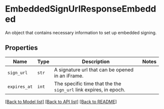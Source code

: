 # EmbeddedSignUrlResponseEmbedded

An object that contains necessary information to set up embedded signing.

## Properties
Name | Type | Description | Notes
------------ | ------------- | ------------- | -------------
| `sign_url` | ```str``` |  A signature url that can be opened in an iFrame.  |  |
| `expires_at` | ```int``` |  The specific time that the the `sign_url` link expires, in epoch.  |  |

[[Back to Model list]](../README.md#documentation-for-models) [[Back to API list]](../README.md#documentation-for-api-endpoints) [[Back to README]](../README.md)

